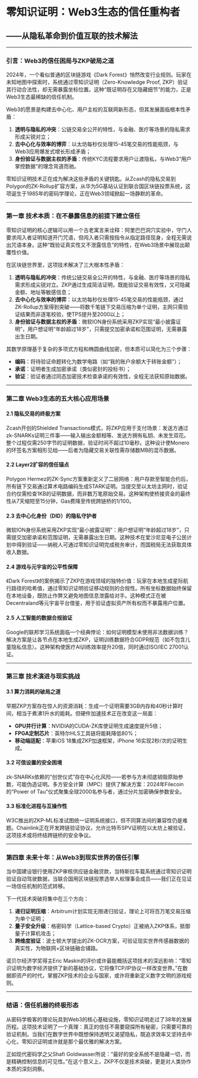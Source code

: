 # 零知识证明：Web3生态的信任重构者

## ——从隐私革命到价值互联的技术解法  

---

### 引言：Web3的信任困局与ZKP破局之道  
2024年，一个看似普通的区块链游戏《Dark Forest》悄然改变行业规则。玩家在未知地图中探索时，系统通过零知识证明（Zero-Knowledge Proof, ZKP）验证其行动合法性，却无需暴露坐标位置。这种“既证明存在又隐藏细节”的能力，正是Web3生态最稀缺的信任机制。  

Web3的愿景是构建去中心化、用户主权的互联网新形态，但其发展面临根本性矛盾：  
1. **透明与隐私的冲突**：公链交易全公开的特性，与金融、医疗等场景的隐私需求形成尖锐对立；  
2. **去中心化与效率的博弈**：以太坊每秒仅处理15-45笔交易的性能瓶颈，与Web3应用爆发式增长形成矛盾；  
3. **身份验证与数据主权的矛盾**：传统KYC流程要求用户让渡隐私，与Web3“用户掌控数据”的理念背道而驰。  

零知识证明技术正在成为解决这些矛盾的关键钥匙。从Zcash的隐私交易到Polygon的ZK-Rollup扩容方案，从华为5G基站认证到联合国区块链投票系统，这项诞生于1985年的密码学理论，正在Web3领域掀起一场静默的革命。

---

### 第一章 技术本质：在不暴露信息的前提下建立信任  
零知识证明的核心逻辑可以用一个古老寓言来诠释：阿里巴巴洞穴实验中，守门人要求闯入者证明知道开门咒语，但闯入者只需按指令从指定路径现身，全程无需说出咒语本身。这种“既验证真实性又不泄露信息”的特性，在Web3场景中展现出颠覆性价值。  

在区块链世界里，这项技术解决了三大根本性矛盾：  
1. **透明与隐私的冲突**：传统公链交易全公开的特性，与金融、医疗等场景的隐私需求形成尖锐对立。ZKP通过生成简洁证明，既能验证交易有效性，又可隐藏金额、地址等敏感信息；  
2. **去中心化与效率的博弈**：以太坊每秒仅处理15-45笔交易的性能瓶颈，通过ZK-Rollup方案得到突破——将数千笔链下交易压缩为单个证明，主网只需验证结果而非逐笔校验，使TPS提升至2000以上；  
3. **身份验证与数据主权的矛盾**：微软ION身份系统采用ZKP实现“最小披露证明”，用户想证明“年龄超过18岁”，只需提交加密承诺和范围证明，无需暴露出生日期。  

其数学原理基于复杂的多项式方程和椭圆曲线加密，但本质可以简化为三个步骤：  
- **编码**：将待验证命题转化为数学电路（如“我的账户余额大于转账金额”）；  
- **承诺**：证明者生成加密承诺（类似密封的投标书）；  
- **验证**：验证者通过同态加密技术检查承诺的有效性，全程无法获知原始数据。  

---

### 第二章 Web3生态的五大核心应用场景  
#### 2.1 隐私交易的终极方案  
Zcash开创的Shielded Transactions模式，将ZKP应用于支付场景：发送方通过zk-SNARKs证明三件事——输入输出金额相等、发送方拥有私钥、未发生双花。整个过程仅需250字节的证明数据，验证时间不超过10毫秒。这种设计使Monero的环签名方案相形见绌——后者为隐藏交易关联性需存储数MB的混币数据。  

#### 2.2 Layer2扩容的信任锚点  
Polygon Hermez的ZK-Sync方案重新定义了二层网络：用户存款至智能合约后，所有链下交易通过算术电路编码生成STARK证明。当提交至以太坊主网时，验证合约仅需检查1KB的证明数据，而非数万笔原始交易。这种架构使桥接资金的最终性从7天缩短至15分钟，Gas费降至传统跨链桥的1/100。  

#### 2.3 去中心化身份（DID）的隐私守护者  
微软ION身份系统采用ZKP实现“最小披露证明”：用户想证明“年龄超过18岁”，只需提交加密承诺和范围证明，无需暴露出生日期。这种技术在爱沙尼亚电子公民计划中得到验证——纳税人可通过零知识证明完成税务审计，而国税局无法获取具体收入数据。  

#### 2.4 游戏与元宇宙的公平性保障  
《Dark Forest》的案例揭示了ZKP在游戏领域的独特价值：玩家在本地生成星际航行路径的哈希值，通过零知识证明验证移动规则的合规性。所有坐标数据始终保留在本地设备，既防止作弊又避免地图信息泄露给对手。这种模式正在被Decentraland等元宇宙平台借鉴，用于验证虚拟资产所有权而不暴露用户位置。  

#### 2.5 人工智能的数据合规验证  
Google的联邦学习系统面临一个经典悖论：如何证明模型未使用非法数据训练？解决方案是让各节点在本地生成ZKP，证明训练数据符合GDPR规范（如不包含儿童隐私信息）。这种架构使医疗AI训练效率提升20倍，同时通过ISO/IEC 27001认证。  

---

### 第三章 技术演进与现实挑战  
#### 3.1 算力消耗的破局之道  
早期ZKP方案存在惊人的资源消耗：生成一个证明需要3GB内存和40秒计算时间，相当于煮沸1升水的能耗。但硬件加速技术正在改变这一局面：  
- **GPU并行计算**：NVIDIA的CUDA-ZK库使证明生成速度提升5倍；  
- **FPGA定制芯片**：英特尔HLS工具链将能耗降低80%；  
- **移动端适配**：苹果iOS 18集成ZKP加速框架，iPhone 16实现2秒/次的证明生成。  

#### 3.2 可信设置的安全困境  
zk-SNARKs依赖的“创世仪式”存在中心化风险——若参与方未彻底销毁原始参数，可能伪造证明。多方安全计算（MPC）提供了解决方案：2024年Filecoin的“Power of Tau”仪式聚集全球2000名参与者，通过分片加密确保参数安全。  

#### 3.3 标准化进程与互操作性  
W3C推出的ZKP-ML标准试图统一证明系统接口，但不同算法间的兼容性仍是难题。Chainlink正在开发跨链验证协议，允许比特币SPV证明在以太坊上被验证，这项技术或将终结跨链桥的安全争议。  

---

### 第四章 未来十年：从Web3到现实世界的信任引擎  
当中国建设银行使用ZKP审核供应链金融贷款，当特斯拉车载系统通过零知识证明验证自动驾驶数据，当联合国用区块链投票选举人权理事会成员——我们正在见证一场信任机制的范式转移。  

下一代技术突破将集中在三个方向：  
1. **递归证明压缩**：Arbitrum计划实现无限递归验证，理论上可将百万笔交易压缩为单个证明；  
2. **量子安全升级**：格密码学（Lattice-based Crypto）正被纳入ZKP体系，抵御量子计算机攻击；  
3. **跨维度验证**：波士顿大学提出的ZK-OCR方案，可验证现实世界传感器数据的真实性，为物联网+区块链融合铺路。  

诺贝尔经济学奖得主Eric Maskin的评价或许最能概括这项技术的深远影响：“零知识证明为数字经济提供了新的基础协议，它将像TCP/IP协议一样改变世界。”在数据即资产的时代，掌握ZKP技术的企业与国家，或许将重新定义数字文明的游戏规则。  

---

### 结语：信任机器的终极形态  
从密码学极客的理论玩具到Web3的核心基础设施，零知识证明走过了38年的发展历程。这项技术证明了一个真理：真正的信任不需要窥探所有秘密，只需要可靠的验证机制。当我们在数字世界中既想保持透明又渴望隐私，既追求效率又坚持去中心化，零知识证明或许就是那个最优雅的解决方案。  

正如现代密码学之父Shafi Goldwasser所说：“最好的安全系统不是隐藏一切，而是精确控制信息的可见性。”在这个意义上，ZKP不仅是技术突破，更是对人类协作本质的深刻洞察。